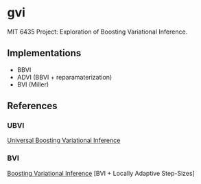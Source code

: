 # gvi
MIT 6435 Project: Exploration of Boosting Variational Inference.

## Implementations

* BBVI
* ADVI (BBVI + reparamaterization)
* BVI (Miller)


## References

### UBVI
[Universal Boosting Variational Inference](https://arxiv.org/abs/1906.01235)

### BVI
[Boosting Variational Inference](https://arxiv.org/abs/1611.05559)
[BVI + Locally Adaptive Step-Sizes]

